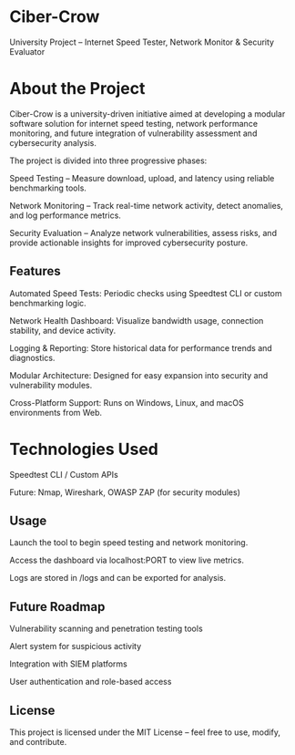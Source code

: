 # Ciber-Crow
University Project – Internet Speed Tester, Network Monitor & Security Evaluator

# About the Project
Ciber-Crow is a university-driven initiative aimed at developing a modular software solution for internet speed testing, network performance monitoring, and future integration of vulnerability assessment and cybersecurity analysis.

The project is divided into three progressive phases:

Speed Testing – Measure download, upload, and latency using reliable benchmarking tools.

Network Monitoring – Track real-time network activity, detect anomalies, and log performance metrics.

Security Evaluation – Analyze network vulnerabilities, assess risks, and provide actionable insights for improved cybersecurity posture.

## Features
Automated Speed Tests: Periodic checks using Speedtest CLI or custom benchmarking logic.

Network Health Dashboard: Visualize bandwidth usage, connection stability, and device activity.

Logging & Reporting: Store historical data for performance trends and diagnostics.

Modular Architecture: Designed for easy expansion into security and vulnerability modules.

Cross-Platform Support: Runs on Windows, Linux, and macOS environments from Web.

# Technologies Used

Speedtest CLI / Custom APIs

Future: Nmap, Wireshark, OWASP ZAP (for security modules)

## Usage
Launch the tool to begin speed testing and network monitoring.

Access the dashboard via localhost:PORT to view live metrics.

Logs are stored in /logs and can be exported for analysis.

## Future Roadmap
Vulnerability scanning and penetration testing tools

Alert system for suspicious activity

Integration with SIEM platforms

User authentication and role-based access

## License
This project is licensed under the MIT License – feel free to use, modify, and contribute.
